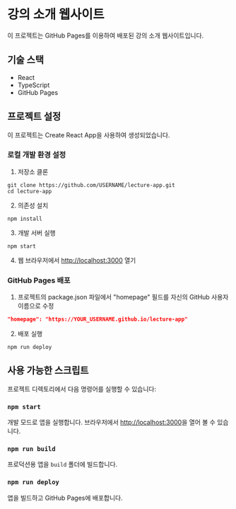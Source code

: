 # 강의 소개 웹사이트

이 프로젝트는 GitHub Pages를 이용하여 배포된 강의 소개 웹사이트입니다.

## 기술 스택

- React
- TypeScript
- GitHub Pages

## 프로젝트 설정

이 프로젝트는 Create React App을 사용하여 생성되었습니다.

### 로컬 개발 환경 설정

1. 저장소 클론
```
git clone https://github.com/USERNAME/lecture-app.git
cd lecture-app
```

2. 의존성 설치
```
npm install
```

3. 개발 서버 실행
```
npm start
```

4. 웹 브라우저에서 [http://localhost:3000](http://localhost:3000) 열기

### GitHub Pages 배포

1. 프로젝트의 package.json 파일에서 "homepage" 필드를 자신의 GitHub 사용자 이름으로 수정
```json
"homepage": "https://YOUR_USERNAME.github.io/lecture-app"
```

2. 배포 실행
```
npm run deploy
```

## 사용 가능한 스크립트

프로젝트 디렉토리에서 다음 명령어를 실행할 수 있습니다:

### `npm start`

개발 모드로 앱을 실행합니다.
브라우저에서 [http://localhost:3000](http://localhost:3000)을 열어 볼 수 있습니다.

### `npm run build`

프로덕션용 앱을 `build` 폴더에 빌드합니다.

### `npm run deploy`

앱을 빌드하고 GitHub Pages에 배포합니다.

